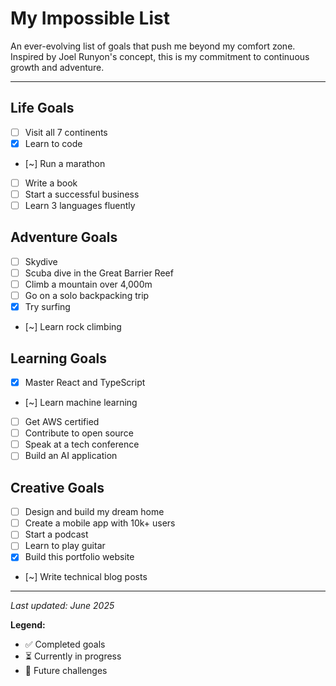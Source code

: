 
# My Impossible List

An ever-evolving list of goals that push me beyond my comfort zone. Inspired by Joel Runyon's concept, this is my commitment to continuous growth and adventure.

---

## Life Goals
- [ ] Visit all 7 continents
- [x] Learn to code
- [~] Run a marathon
- [ ] Write a book
- [ ] Start a successful business
- [ ] Learn 3 languages fluently

## Adventure Goals
- [ ] Skydive
- [ ] Scuba dive in the Great Barrier Reef
- [ ] Climb a mountain over 4,000m
- [ ] Go on a solo backpacking trip
- [x] Try surfing
- [~] Learn rock climbing

## Learning Goals
- [x] Master React and TypeScript
- [~] Learn machine learning
- [ ] Get AWS certified
- [ ] Contribute to open source
- [ ] Speak at a tech conference
- [ ] Build an AI application

## Creative Goals
- [ ] Design and build my dream home
- [ ] Create a mobile app with 10k+ users
- [ ] Start a podcast
- [ ] Learn to play guitar
- [x] Build this portfolio website
- [~] Write technical blog posts

---

*Last updated: June 2025*

**Legend:**
- ✅ Completed goals
- ⏳ Currently in progress  
- 🧠 Future challenges
